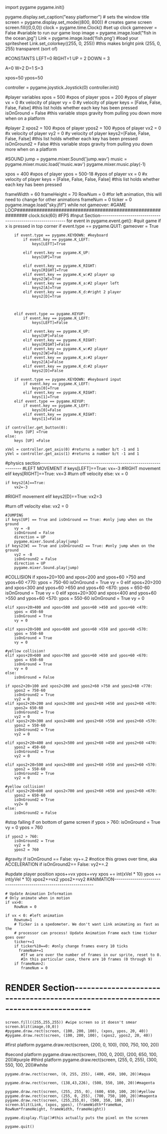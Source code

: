 import pygame
pygame.init()

pygame.display.set_caption("easy platformer")  # sets the window title
screen = pygame.display.set_mode((800, 800))  # creates game screen
screen.fill((0,0,0))
clock = pygame.time.Clock() #set up clock
gameover = False #variable to run our game loop
image = pygame.image.load("fish in the ocean.jpg")
Link = pygame.image.load('fish.png') #load your spritesheet
Link.set_colorkey((255, 0, 255)) #this makes bright pink (255, 0, 255) transparent (sort of)

#CONSTANTS
LEFT=0
RIGHT=1
UP = 2
DOWN = 3

A=0
W=2
D=1
S=3

xpos=50
ypos=50


controller = pygame.joystick.Joystick(0)
controller.init()

#player variables
xpos = 500 #xpos of player
ypos = 200 #ypos of player
vx = 0 #x velocity of player
vy = 0 #y velocity of player
keys = [False, False, False, False] #this list holds whether each key has been pressed
isOnGround = False #this variable stops gravity from pulling you down more when on a platform

#player 2
xpos2 = 100 #xpos of player
ypos2 = 100 #ypos of player
vx2 = 0 #x velocity of player
vy2 = 0 #y velocity of player
keys2=[False, False, False, False] #this list holds whether each key has been pressed
isOnGround2 = False #this variable stops gravity from pulling you down more when on a platform

#SOUND
jump = pygame.mixer.Sound('jump.wav')
music = pygame.mixer.music.load('music.wav')
pygame.mixer.music.play(-1)

xpos = 400 #xpos of player
ypos = 500-18 #ypos of player
vx = 0 #x velocity of player
keys = [False, False, False, False] #this list holds whether each key has been pressed

frameWidth = 60
frameHeight = 70
RowNum = 0 #for left animation, this will need to change for other animations
frameNum = 0
ticker = 0
pygame.image.load("sky.jfif")
while not gameover: #GAME LOOP############################################################
    clock.tick(60) #FPS
   #Input Section------------------------------------------------------------
    for event in pygame.event.get(): #quit game if x is pressed in top corner
        if event.type == pygame.QUIT:
            gameover = True
  
        if event.type == pygame.KEYDOWN: #keyboard
            if event.key == pygame.K_LEFT:
                keys[LEFT]=True
            
            elif event.key == pygame.K_UP:
                keys[UP]=True
            
            elif event.key == pygame.K_RIGHT:
                keys[RIGHT]=True
            elif event.key == pygame.K_w:#2 player up
                keys2[W]=True
            elif event.key == pygame.K_a:#2 player left
                keys2[A]=True
            elif event.key == pygame.K_d:#right 2 player
                keys2[D]=True
                
            
            
        elif event.type == pygame.KEYUP:
            if event.key == pygame.K_LEFT:
                keys[LEFT]=False
            
            elif event.key == pygame.K_UP:
                keys[UP]=False
            elif event.key == pygame.K_RIGHT:
                keys[RIGHT]=False
            elif event.key == pygame.K_w:#2 player
                keys2[W]=False
            elif event.key == pygame.K_a:#2 player
                keys2[A]=False
            elif event.key == pygame.K_d:#2 player
                keys2[D]=False
    
        if event.type == pygame.KEYDOWN: #keyboard input
            if event.key == pygame.K_LEFT:
                keys[0]=True
            elif event.key == pygame.K_RIGHT:
                keys[1]=True
        elif event.type == pygame.KEYUP:
            if event.key == pygame.K_LEFT:
                keys[0]=False
            elif event.key == pygame.K_RIGHT:
                keys[1]=False
                
    if controller.get_button(0):
        keys [UP] =True
    else:
        keys [UP] =False

    xVel = controller.get_axis(0) #returns a number b/t -1 and 1
    yVel = controller.get_axis(1) #returns a number b/t -1 and 1
#physics section--------------------------------------------------------------------
#LEFT MOVEMENT
    if keys[LEFT]==True:
        vx=-3
#RIGHT movement
    elif keys[RIGHT]==True:
        vx=3
#turn off velocity
    else:
        vx = 0
    
    if keys2[A]==True:
        vx2=-3
#RIGHT movement
    elif keys2[D]==True:
        vx2=3
        
        
#turn off velocity
    else:
        vx2 = 0
    
    #JUMPING
    if keys[UP] == True and isOnGround == True: #only jump when on the ground
        vy = -8
        isOnGround = False
        direction = UP
        pygame.mixer.Sound.play(jump)
    if keys2[W] == True and isOnGround2 == True: #only jump when on the ground
        vy2 = -8
        isOnGround2 = False
        direction = UP
        pygame.mixer.Sound.play(jump)
        
        
    




#COLLISION
    if xpos+20>100 and xpos<200 and ypos+60 >750 and ypos+60 <770:
        ypos = 750-60
        isOnGround = True
        vy = 0
    elif xpos+20>200 and xpos<300 and ypos+60 >650 and ypos+60 <670:
        ypos = 650-60
        isOnGround = True
        vy = 0
    elif xpos+20>300 and xpos<400 and ypos+60 >550 and ypos+60 <570:
        ypos = 550-60
        isOnGround = True
        vy = 0
    
    elif xpos+20>400 and xpos<500 and ypos+60 >450 and ypos+60 <470:
        ypos = 450-60
        isOnGround = True
        vy = 0
    
    elif xpos+20>500 and xpos<600 and ypos+60 >550 and ypos+60 <570:
        ypos = 550-60
        isOnGround = True
        vy = 0
    
    #yellow collision!
    elif xpos+20>600 and xpos<700 and ypos+60 >650 and ypos+60 <670:
        ypos = 650-60
        isOnGround = True
        vy = 0
    else:
        isOnGround = False
    
    if xpos2+20>100 and xpos2<200 and ypos2+60 >750 and ypos2+60 <770:
        ypos2 = 750-60
        isOnGround2 = True
        vy2 = 0
    elif xpos2+20>200 and xpos2<300 and ypos2+60 >650 and ypos2+60 <670:
        ypos2= 650-60
        isOnGround2 = True
        vy2 = 0
    elif xpos2+20>300 and xpos2<400 and ypos2+60 >550 and ypos2+60 <570:
        ypos2 = 550-60
        isOnGround2 = True
        vy2 = 0
    
    elif xpos2+20>400 and xpos2<500 and ypos2+60 >450 and ypos2+60 <470:
        ypos2 = 450-60
        isOnGround2 = True
        vy2 = 0
    
    elif xpos2+20>500 and xpos2<600 and ypos2+60 >550 and ypos2+60 <570:
        ypos2 = 550-60
        isOnGround2 = True
        vy2 = 0
    
    #yellow collision!
    elif xpos2+20>600 and xpos2<700 and ypos2+60 >650 and ypos2+60 <670:
        ypos2 = 650-60
        isOnGround2 = True
        vy2= 0
    else:
        isOnGround2 = False




#stop falling if on bottom of game screen
    if ypos > 760:
        isOnGround = True
        vy = 0
        ypos = 760
        
    if ypos2 > 760:
        isOnGround2 = True
        vy2 = 0
        ypos2 = 760

#gravity
    if isOnGround == False:
        vy+=.2 #notice this grows over time, aka ACCELERATION
    if isOnGround2== False:
        vy2+=.2


#update player position
    xpos+=vx 
    ypos+=vy
    xpos += int(xVel * 10)
    ypos += int(yVel * 10)
    xpos2+=vx2
    ypos2+=vy2
 #ANIMATION-------------------------------------------------------------------
        
    # Update Animation Information
    # Only animate when in motion
    if vx>0:
        RowNum = 0
        
    if vx < 0: #left animation
        Rownum=1
        # Ticker is a spedometer. We don't want Link animating as fast as the
        # processor can process! Update Animation Frame each time ticker goes over
        ticker+=1
        if ticker%10==0: #only change frames every 10 ticks
          frameNum+=1
           #If we are over the number of frames in our sprite, reset to 0.
           #In this particular case, there are 10 frames (0 through 9)
        if frameNum>2: 
           frameNum = 0
  

# RENDER Section--------------------------------------------------------------------------------
        
    screen.fill((255,255,255)) #wipe screen so it doesn't smear
    screen.blit(image,(0,0))
    #pygame.draw.rect(screen, (100, 200, 100), (xpos, ypos, 20, 40))
    #pygame.draw.rect(screen, (100, 200, 100), (xpos2, ypos2, 20, 40))
   
#first platform
    pygame.draw.rect(screen, (200, 0, 100), (100, 750, 100, 20))

#second platform
    pygame.draw.rect(screen, (100, 0, 200), (200, 650, 100, 20))#purple
#third platform
    pygame.draw.rect(screen, (255, 0, 255), (300, 550, 100, 20))#white

    pygame.draw.rect(screen, (0, 255, 255), (400, 450, 100, 20))#aqua

    pygame.draw.rect(screen, (138,43,226), (500, 550, 100, 20))#magenta

    pygame.draw.rect(screen, (255, 255, 0), (600, 650, 100, 20))#yellow
    pygame.draw.rect(screen, (255, 0, 255), (700, 750, 100, 20))#magenta
    pygame.draw.rect(screen, (255,255,0), (500, 350, 100, 20))
    screen.blit(Link, (xpos, ypos), (frameWidth*frameNum, RowNum*frameHeight, frameWidth, frameHeight))
   
    pygame.display.flip()#this actually puts the pixel on the screen
    
    pygame.quit()
